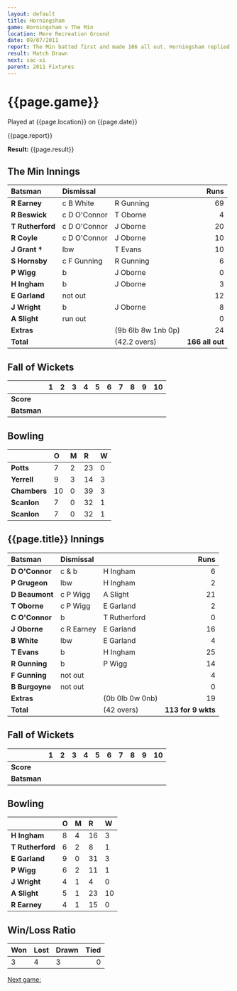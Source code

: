 ```yaml
---
layout: default
title: Horningsham
game: Horningsham v The Min
location: Mere Recreation Ground
date: 09/07/2011
report: The Min batted first and made 166 all out. Horningsham replied with 113 for 9 wkts
result: Match Drawn
next: sac-xi
parent: 2011 Fixtures
---
```


# {{page.game}}

Played at {{page.location}} on {{page.date}}

{{page.report}}

**Result:** {{page.result}}

## The Min Innings

| Batsman | Dismissal |  | Runs |
|:---|:---|---|---:|
| **R Earney** | c B White | R Gunning | 69 |
| **R Beswick** | c D O'Connor | T Oborne | 4 |
| **T Rutherford** | c D O'Connor | J Oborne | 20 |
| **R Coyle** | c D O'Connor | J Oborne | 10 |
| **J Grant &#8224;** | lbw | T Evans | 10 |
| **S Hornsby** | c F Gunning | R Gunning | 6 |
| **P Wigg** | b | J Oborne | 0 |
| **H Ingham** | b | J Oborne | 3 |
| **E Garland** | not out |  | 12 |
| **J Wright** | b | J Oborne | 8 |
| **A Slight** | run out |  | 0 |
| **Extras** | | (9b 6lb 8w 1nb 0p) | 24 |
| **Total** | | (42.2 overs) | **166 all out** |

## Fall of Wickets

| | 1 | 2 | 3 | 4 | 5 | 6 | 7 | 8 | 9 | 10 |
|---|:---:|:---:|:---:|:---:|:---:|:---:|:---:|:---:|:---:|:---:|
| **Score** |  |  |  |  |  |  |  |  |  |  |
| **Batsman** |  |  |  |  |  |  |  |  |  |  |

## Bowling

| | O | M | R | W |
|---|:---|:---|:---|:---|
| **Potts** | 7 | 2 | 23 | 0 |
| **Yerrell** | 9 | 3 | 14 | 3 |
| **Chambers** | 10 | 0 | 39 | 3 |
| **Scanlon** | 7 | 0 | 32 | 1 |
| **Scanlon** | 7 | 0 | 32 | 1 |

## {{page.title}} Innings

| Batsman | Dismissal |  | Runs |
|:---|:---|---|---:|
| **D O'Connor** | c & b | H Ingham | 6 |
| **P Grugeon** | lbw | H Ingham | 2 |
| **D Beaumont** | c P Wigg | A Slight | 21 |
| **T Oborne** | c P Wigg | E Garland | 2 |
| **C O'Connor** | b | T Rutherford | 0 |
| **J Oborne** | c R Earney | E Garland | 16 |
| **B White** | lbw | E Garland | 4 |
| **T Evans** | b | H Ingham | 25 |
| **R Gunning** | b | P Wigg | 14 |
| **F Gunning** | not out |  | 4 |
| **B Burgoyne** | not out |  | 0 |
| **Extras** | | (0b 0lb 0w 0nb) | 19 |
| **Total** | | (42 overs) | **113 for 9 wkts** |

## Fall of Wickets

| | 1 | 2 | 3 | 4 | 5 | 6 | 7 | 8 | 9 | 10 |
|---|:---:|:---:|:---:|:---:|:---:|:---:|:---:|:---:|:---:|:---:|
| **Score** |  |  |  |  |  |  |  |  |  |  |
| **Batsman** |  |  |  |  |  |  |  |  |  |  |

## Bowling

| | O | M | R | W |
|---|:---|:---|:---|:---|
| **H Ingham** | 8 | 4 | 16 | 3 |
| **T Rutherford** | 6 | 2 | 8 | 1 |
| **E Garland** | 9 | 0 | 31 | 3 |
| **P Wigg** | 6 | 2 | 11 | 1 |
| **J Wright** | 4 | 1 | 4 | 0 |
| **A Slight** | 5 | 1 | 23 |10 |
| **R Earney** | 4 | 1 | 15 | 0 |

## Win/Loss Ratio

| Won | Lost | Drawn | Tied |
|:---|:---|:---|---:|
| 3 | 4 | 3 | 0 |

[Next game:]({{page.next}})